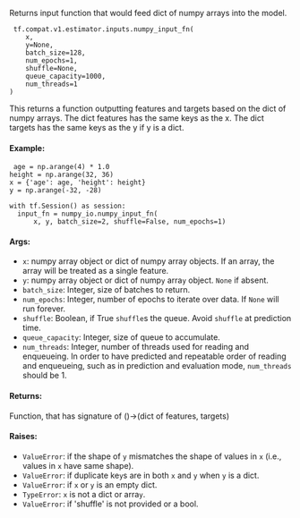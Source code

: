 
Returns input function that would feed dict of numpy arrays into the model.

```
 tf.compat.v1.estimator.inputs.numpy_input_fn(
    x,
    y=None,
    batch_size=128,
    num_epochs=1,
    shuffle=None,
    queue_capacity=1000,
    num_threads=1
)
```

This returns a function outputting features and targets based on the dict of numpy arrays. The dict features has the same keys as the x. The dict targets has the same keys as the y if y is a dict.
#### Example:

```
 age = np.arange(4) * 1.0
height = np.arange(32, 36)
x = {'age': age, 'height': height}
y = np.arange(-32, -28)

with tf.Session() as session:
  input_fn = numpy_io.numpy_input_fn(
      x, y, batch_size=2, shuffle=False, num_epochs=1)
```
#### Args:
- `x`: numpy array object or dict of numpy array objects. If an array, the array will be treated as a single feature.
- `y`: nump`y` arra`y` object or dict of nump`y` arra`y` object. `None` if absent.
- `batch_size`: Integer, size of batches to return.
- `num_epochs`: Integer, number of epochs to iterate over data. If `None` will run forever.
- `shuffle`: Boolean, if True `shuffle`s the queue. Avoid `shuffle` at prediction time.
- `queue_capacity`: Integer, size of queue to accumulate.
- `num_threads`: Integer, number of threads used for reading and enqueueing. In order to have predicted and repeatable order of reading and enqueueing, such as in prediction and evaluation mode, `num_threads` should be 1.
#### Returns:

Function, that has signature of ()->(dict of features, targets)
#### Raises:
- `ValueError`: if the shape of `y` mismatches the shape of values in `x` (i.e., values in `x` have same shape).
- `ValueError`: if duplicate ke`y`s are in both `x` and `y` when `y` is a dict.
- `ValueError`: if `x` or `y` is an empt`y` dict.
- `TypeError`: `x` is not a dict or arra`y`.
- `ValueError`: if 'shuffle' is not provided or a bool.

